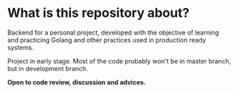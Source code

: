 # What is this repository about?
Backend for a personal project, developed with the objective of learning and practicing Golang and other practices used in production ready systems.  

Project in early stage.
Most of the code probably won't be in master branch, but in development branch.

**Open to code review, discussion and advices.**